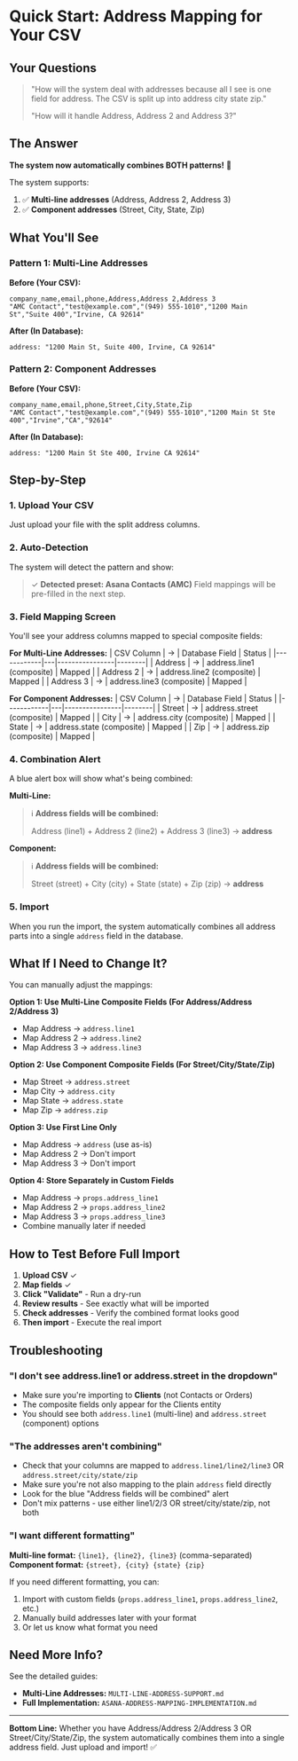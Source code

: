 # Quick Start: Address Mapping for Your CSV

## Your Questions
> "How will the system deal with addresses because all I see is one field for address. The CSV is split up into address city state zip."
> 
> "How will it handle Address, Address 2 and Address 3?"

## The Answer
**The system now automatically combines BOTH patterns!** 🎉

The system supports:
1. ✅ **Multi-line addresses** (Address, Address 2, Address 3)
2. ✅ **Component addresses** (Street, City, State, Zip)

## What You'll See

### Pattern 1: Multi-Line Addresses

**Before (Your CSV):**
```csv
company_name,email,phone,Address,Address 2,Address 3
"AMC Contact","test@example.com","(949) 555-1010","1200 Main St","Suite 400","Irvine, CA 92614"
```

**After (In Database):**
```
address: "1200 Main St, Suite 400, Irvine, CA 92614"
```

### Pattern 2: Component Addresses

**Before (Your CSV):**
```csv
company_name,email,phone,Street,City,State,Zip
"AMC Contact","test@example.com","(949) 555-1010","1200 Main St Ste 400","Irvine","CA","92614"
```

**After (In Database):**
```
address: "1200 Main St Ste 400, Irvine CA 92614"
```

## Step-by-Step

### 1. Upload Your CSV
Just upload your file with the split address columns.

### 2. Auto-Detection
The system will detect the pattern and show:
> ✓ **Detected preset: Asana Contacts (AMC)**
> Field mappings will be pre-filled in the next step.

### 3. Field Mapping Screen
You'll see your address columns mapped to special composite fields:

**For Multi-Line Addresses:**
| CSV Column | → | Database Field | Status |
|------------|---|----------------|--------|
| Address | → | address.line1 (composite) | Mapped |
| Address 2 | → | address.line2 (composite) | Mapped |
| Address 3 | → | address.line3 (composite) | Mapped |

**For Component Addresses:**
| CSV Column | → | Database Field | Status |
|------------|---|----------------|--------|
| Street | → | address.street (composite) | Mapped |
| City | → | address.city (composite) | Mapped |
| State | → | address.state (composite) | Mapped |
| Zip | → | address.zip (composite) | Mapped |

### 4. Combination Alert
A blue alert box will show what's being combined:

**Multi-Line:**
> ℹ️ **Address fields will be combined:**
> 
> Address (line1) + Address 2 (line2) + Address 3 (line3) → **address**

**Component:**
> ℹ️ **Address fields will be combined:**
> 
> Street (street) + City (city) + State (state) + Zip (zip) → **address**

### 5. Import
When you run the import, the system automatically combines all address parts into a single `address` field in the database.

## What If I Need to Change It?

You can manually adjust the mappings:

**Option 1: Use Multi-Line Composite Fields (For Address/Address 2/Address 3)**
- Map Address → `address.line1`
- Map Address 2 → `address.line2`
- Map Address 3 → `address.line3`

**Option 2: Use Component Composite Fields (For Street/City/State/Zip)**
- Map Street → `address.street`
- Map City → `address.city`
- Map State → `address.state`  
- Map Zip → `address.zip`

**Option 3: Use First Line Only**
- Map Address → `address` (use as-is)
- Map Address 2 → Don't import
- Map Address 3 → Don't import

**Option 4: Store Separately in Custom Fields**
- Map Address → `props.address_line1`
- Map Address 2 → `props.address_line2`
- Map Address 3 → `props.address_line3`
- Combine manually later if needed

## How to Test Before Full Import

1. **Upload CSV** ✓
2. **Map fields** ✓
3. **Click "Validate"** - Run a dry-run
4. **Review results** - See exactly what will be imported
5. **Check addresses** - Verify the combined format looks good
6. **Then import** - Execute the real import

## Troubleshooting

### "I don't see address.line1 or address.street in the dropdown"
- Make sure you're importing to **Clients** (not Contacts or Orders)
- The composite fields only appear for the Clients entity
- You should see both `address.line1` (multi-line) and `address.street` (component) options

### "The addresses aren't combining"
- Check that your columns are mapped to `address.line1/line2/line3` OR `address.street/city/state/zip`
- Make sure you're not also mapping to the plain `address` field directly
- Look for the blue "Address fields will be combined" alert
- Don't mix patterns - use either line1/2/3 OR street/city/state/zip, not both

### "I want different formatting"
**Multi-line format:** `{line1}, {line2}, {line3}` (comma-separated)  
**Component format:** `{street}, {city} {state} {zip}`

If you need different formatting, you can:
1. Import with custom fields (`props.address_line1`, `props.address_line2`, etc.)
2. Manually build addresses later with your format
3. Or let us know what format you need

## Need More Info?

See the detailed guides:
- **Multi-Line Addresses:** `MULTI-LINE-ADDRESS-SUPPORT.md`
- **Full Implementation:** `ASANA-ADDRESS-MAPPING-IMPLEMENTATION.md`

---

**Bottom Line:** Whether you have Address/Address 2/Address 3 OR Street/City/State/Zip, the system automatically combines them into a single address field. Just upload and import! ✅

